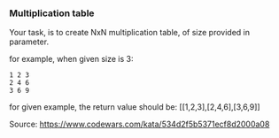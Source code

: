 ### Multiplication table

Your task, is to create NxN multiplication table, of size provided in parameter.

for example, when given size is 3:

    1 2 3
    2 4 6
    3 6 9

for given example, the return value should be: [[1,2,3],[2,4,6],[3,6,9]]

Source: https://www.codewars.com/kata/534d2f5b5371ecf8d2000a08
